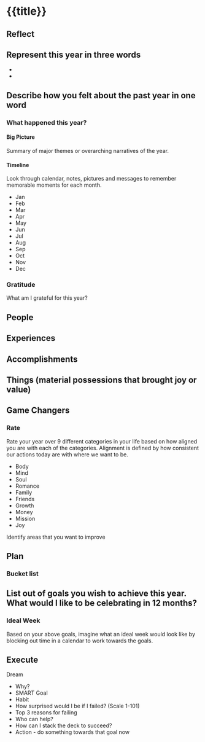 # {{title}}

## Reflect

Represent this year in three words
- 
- 
- 
Describe how you felt about the past year in one word
- 

### What happened this year?

#### Big Picture

Summary of major themes or overarching narratives of the year.

#### Timeline

Look through calendar, notes, pictures and messages to remember memorable moments for each month.

- Jan
- Feb
- Mar
- Apr
- May
- Jun
- Jul
- Aug
- Sep
- Oct
- Nov
- Dec

### Gratitude

What am I grateful for this year?

People
- 
Experiences
- 
Accomplishments
- 
Things (material possessions that brought joy or value)
- 
Game Changers
- 

### Rate

Rate your year over 9 different categories in your life based on how aligned you are with each of the categories. Alignment is defined by how consistent our actions today are with where we want to be.

- Body
- Mind
- Soul
- Romance
- Family
- Friends
- Growth
- Money
- Mission
- Joy

Identify areas that you want to improve

## Plan

### Bucket list

List out of goals you wish to achieve this year. What would I like to be celebrating in 12 months?
- 

### Ideal Week

Based on your above goals, imagine what an ideal week would look like by blocking out time in a calendar to work towards the goals.

## Execute

Dream
- Why?
- SMART Goal
- Habit
- How surprised would I be if I failed? (Scale 1-101)
- Top 3 reasons for failing
- Who can help?
- How can I stack the deck to succeed?
- Action - do something towards that goal now